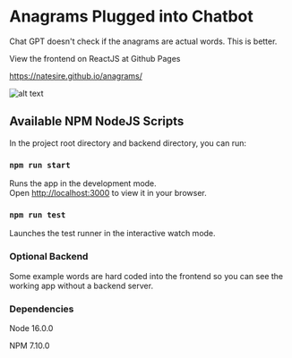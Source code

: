 # Anagrams Plugged into Chatbot

Chat GPT doesn't check if the anagrams are actual words. This is better.

View the frontend on ReactJS at Github Pages

https://natesire.github.io/anagrams/

![alt text](https://github.com/natesire/anagrams/blob/main/public/githubPages.png)

## Available NPM NodeJS Scripts

In the project root directory and backend directory, you can run:

### `npm run start`

Runs the app in the development mode.\
Open [http://localhost:3000](http://localhost:3000) to view it in your browser.

### `npm run test`

Launches the test runner in the interactive watch mode.

### Optional Backend

Some example words are hard coded into the frontend so you can see the working app without a backend server.

### Dependencies

Node 16.0.0

NPM 7.10.0
